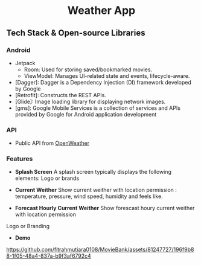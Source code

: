 <h1 align="center">Weather App</h1>

## Tech Stack & Open-source Libraries

### Android

- Jetpack
    - Room: Used for storing saved/bookmarked movies.
    - ViewModel: Manages UI-related state and events, lifecycle-aware.
- [Dagger]: Dagger is a Dependency Injection (DI) framework developed by Google
- [Retrofit]: Constructs the REST APIs.
- [Glide]: Image loading library for displaying network images.
- [gms]: Google Mobile Services is a collection of services and APIs provided by Google for Android application development


### API
- Public API from [OpenWeather](https://openweathermap.org/api)

### Features

- **Splash Screen**
  A splash screen typically displays the following elements: Logo or brands

- **Current Weither**
  Show current weither with location permission : temperature, pressure, wind speed, humidity and feels like.

- **Forecast Hourly Current Weither**
  Show forescast houry current weither with location permission
  

Logo or Branding

- **Demo**

https://github.com/fitrahmutiara0108/MovieBank/assets/81247727/196f9b88-1f05-48a4-837a-b9f3af6792c4
 
 
